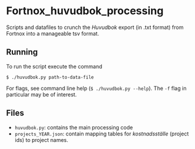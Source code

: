 # Fortnox_huvudbok_processing

Scripts and datafiles to crunch the *Huvudbok* export (in .txt format) from
Fortnox into a manageable tsv format.

## Running
To run the script execute the command

    $ ./huvudbok.py path-to-data-file

For flags, see command line help (`$ ./huvudbok.py --help`).
The `-f` flag in particular may be of interest.

## Files
*   `huvudbok.py`: contains the main processing code
*   `projects_YEAR.json`: contain mapping tables for *kostnadsställe* (project ids)
to project names.
